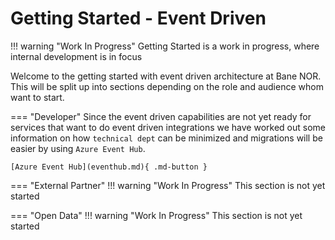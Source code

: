 # Getting Started - Event Driven

!!! warning "Work In Progress"
    Getting Started is a work in progress, where internal development is in focus

Welcome to the getting started with event driven architecture at Bane NOR. This will be split up into sections depending on the role and audience whom want to start.

=== "Developer"
    Since the event driven capabilities are not yet ready for services that want to do event driven integrations we have worked out some information on how `technical dept` can be minimized and migrations will be easier by using `Azure Event Hub`.

    [Azure Event Hub](eventhub.md){ .md-button }

=== "External Partner"
    !!! warning "Work In Progress"
        This section is not yet started

=== "Open Data"
    !!! warning "Work In Progress"
        This section is not yet started
